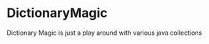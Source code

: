 DictionaryMagic
===============

Dictionary Magic is just a play around with various java collections